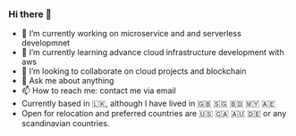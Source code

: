 ### Hi there 👋

- 🔭 I’m currently working on microservice and and serverless developmnet
- 🌱 I’m currently learning advance cloud infrastructure development with aws
- 👯 I’m looking to collaborate on cloud projects and blockchain
- 💬 Ask me about anything
- 📫 How to reach me: contact me via email
- Currently based in 🇱🇰, although I have lived in 🇬🇧 🇸🇬 🇧🇩 🇲🇾 🇦🇪
- Open for relocation and preferred countries are 🇺🇸 🇨🇦 🇦🇺 🇩🇪 or any scandinavian countries.
